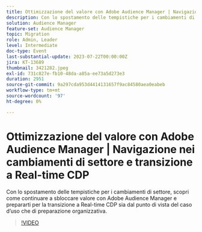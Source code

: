 ```yaml
---
title: Ottimizzazione del valore con Adobe Audience Manager | Navigazione nei cambiamenti di settore e transizione a Real-time CDP
description: Con lo spostamento delle tempistiche per i cambiamenti di settore, scopri come continuare a sbloccare valore con Adobe Audience Manager e preparare la transizione a RTCDP dal punto di vista sia del caso d’uso che della preparazione organizzativa.
solution: Audience Manager
feature-set: Audience Manager
topic: Migration
role: Admin, Leader
level: Intermediate
doc-type: Event
last-substantial-update: 2023-07-22T00:00:00Z
jira: KT-13689
thumbnail: 3421282.jpeg
exl-id: 731c827e-fb10-48da-a85a-ee73a5d273e3
duration: 2951
source-git-commit: 9a297cda953d4414131657f9ac84580aea0eabeb
workflow-type: tm+mt
source-wordcount: '97'
ht-degree: 0%

---
```


# Ottimizzazione del valore con Adobe Audience Manager | Navigazione nei cambiamenti di settore e transizione a Real-time CDP

Con lo spostamento delle tempistiche per i cambiamenti di settore, scopri come continuare a sbloccare valore con Adobe Audience Manager e prepararti per la transizione a Real-time CDP sia dal punto di vista del caso d’uso che di preparazione organizzativa.

>[!VIDEO](https://video.tv.adobe.com/v/3421282/?learn=on)
